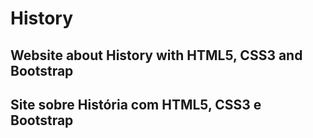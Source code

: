# History
Website about History with HTML5, CSS3 and Bootstrap
-----------------------------------------------------
Site sobre História com HTML5, CSS3 e Bootstrap
------------------------------------------------------
